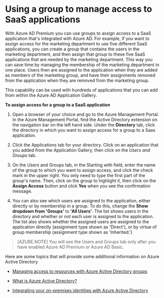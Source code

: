 
<properties
	pageTitle="Using a group to manage access to SaaS Applications| Windows Azure"
	description="How to use groups in Azure Active Directory Premium or Basic to assign access to a SaaS applications that are integrated with Azure Active Directory."
	services="active-directory"
	documentationCenter=""
	authors="curtand"
	manager="stevenpo"
	editor=""/>

<tags
	ms.service="active-directory"
	ms.date="11/17/2015"
	wacn.date=""/>


# Using a group to manage access to SaaS applications

With Azure <!-- deleted by customization Active Directory (Azure AD) --><!-- keep by customization: begin --> AD <!-- keep by customization: end --> Premium <!-- deleted by customization, --> you can use groups to assign access to a SaaS application that's integrated with Azure AD. For example, if you want to assign access for the marketing department to use five different SaaS applications, you can create a group that contains the users in the marketing department, and then assign that group to these five SaaS applications that are needed by the marketing department. This way you can save time by managing the membership of the marketing department in one place. Users then are assigned to the application when they are added as members of the marketing group, and have their assignments removed from the application when they are removed from the marketing group.

This capability can be used with hundreds of applications that you can add from within the Azure AD Application Gallery.

**To assign access for a group to a SaaS application**

1. Open a browser of your choice and go to the Azure Management Portal. In the Azure Management Portal, find the Active Directory extension on the navigation bar on the left hand side. Under the **Directory** tab, click the directory in which you want to assign access for a group to a Saas application.


<!-- deleted by customization
2. Click the **Applications** tab for your directory. Select an application that you added from the Application Gallery, then click  the **Users and Groups** tab.

3. On the **Users and Groups** tab, in the **Starting with** field, enter the name of the group to which you want to assign access, and click the check mark in the upper right. You only need to type the first part of the group's name. Then, click on the group to highlight it, then click on the **Assign Access** button and click **Yes** when you see the confirmation message.
-->
<!-- keep by customization: begin -->
2. Click the Applications tab for your directory. Click on an application that you added from the Application Gallery, then click on the *Users and Groups* tab.

3. On the Users and Groups tab, in the Starting with field, enter the name of the group to which you want to assign access, and click the check mark in the upper right. You only need to type the first part of the group's name. Then, click on the group to highlight it, then click on the **Assign Access** button and click **Yes** when you see the confirmation message.
<!-- keep by customization: end -->


4. You can also see which users are assigned to the application, either directly or by membership in a group. To do this, change the **Show dropdown from 'Groups'** to **'All Users'**. The list shows users in the directory and whether or not each user is assigned to the application. The list also shows whether the assigned users are assigned to the application directly (assignment type shown as 'Direct'), or by virtue of group membership (assignment type shown as 'Inherited.')


> [AZURE.NOTE]
>You will see the Users and Groups tab only after you have enabled Azure AD Premium or Azure AD Basic.

<!-- deleted by customization
These articles provide additional information on Azure Active Directory.
-->
<!-- keep by customization: begin -->
Here are some topics that will provide some additional information on Azure Active Directory 
<!-- keep by customization: end -->

* [Managing access to resources with Azure Active Directory groups](/documentation/articles/active-directory-manage-groups)

* [What is Azure Active Directory?](/documentation/articles/active-directory-whatis)

* [Integrating your on-premises identities with Azure Active Directory](/documentation/articles/active-directory-aadconnect)